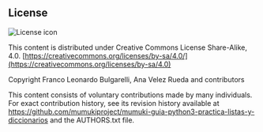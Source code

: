 ## License
![License icon](https://licensebuttons.net/l/by-sa/3.0/88x31.png)

This content is distributed under Creative Commons License Share-Alike, 4.0. [https://creativecommons.org/licenses/by-sa/4.0/](https://creativecommons.org/licenses/by-sa/4.0)

Copyright Franco Leonardo Bulgarelli, Ana Velez Rueda and contributors

This content consists of voluntary contributions made by many
individuals. For exact contribution history, see its revision history
available at https://github.com/mumukiproject/mumuki-guia-python3-practica-listas-y-diccionarios and the AUTHORS.txt file.

